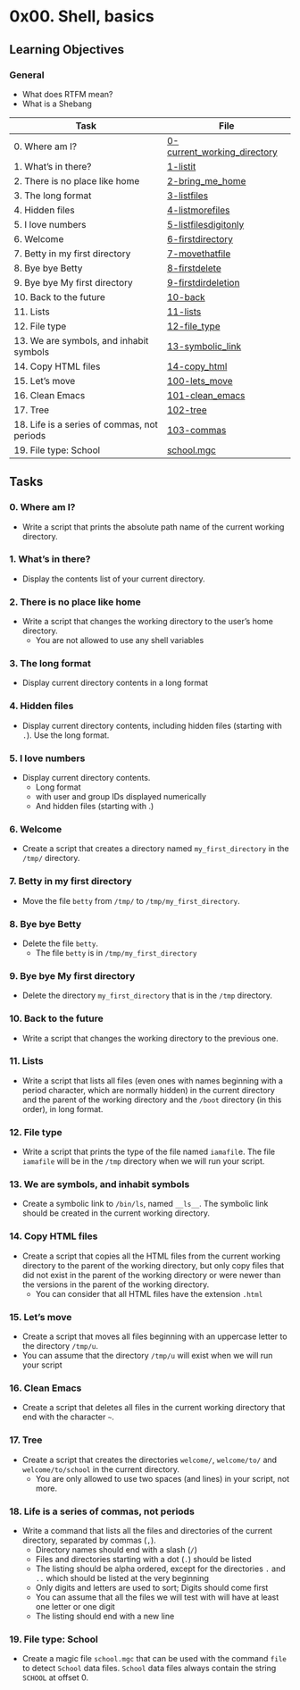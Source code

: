 # 0x00. Shell, basics

## Learning Objectives

### General

- What does RTFM mean?
- What is a Shebang

| Task                                        | File                                                         |
| ------------------------------------------- | ------------------------------------------------------------ |
| 0. Where am I?                              | [0-current_working_directory](./0-current_working_directory) |
| 1. What’s in there?                         | [1-listit](./1-listit)                                       |
| 2. There is no place like home              | [2-bring_me_home](./2-bring_me_home)                         |
| 3. The long format                          | [3-listfiles](./3-listfiles)                                 |
| 4. Hidden files                             | [4-listmorefiles](./4-listmorefiles)                         |
| 5. I love numbers                           | [5-listfilesdigitonly](./5-listfilesdigitonly)               |
| 6. Welcome                                  | [6-firstdirectory](./6-firstdirectory)                       |
| 7. Betty in my first directory              | [7-movethatfile](./7-movethatfile)                           |
| 8. Bye bye Betty                            | [8-firstdelete](./8-firstdelete)                             |
| 9. Bye bye My first directory               | [9-firstdirdeletion](./9-firstdirdeletion)                   |
| 10. Back to the future                      | [10-back](./10-back)                                         |
| 11. Lists                                   | [11-lists](./11-lists)                                       |
| 12. File type                               | [12-file_type](./12-file_type)                               |
| 13. We are symbols, and inhabit symbols     | [13-symbolic_link](./13-symbolic_link)                       |
| 14. Copy HTML files                         | [14-copy_html](./14-copy_html)                               |
| 15. Let’s move                              | [100-lets_move](./100-lets_move)                             |
| 16. Clean Emacs                             | [101-clean_emacs](./101-clean_emacs)                         |
| 17. Tree                                    | [102-tree](./102-tree)                                       |
| 18. Life is a series of commas, not periods | [103-commas](./103-commas)                                   |
| 19. File type: School                       | [school.mgc](./school.mgc)                                   |

## Tasks

### 0. Where am I?

- Write a script that prints the absolute path name of the current working directory.

### 1. What’s in there?

- Display the contents list of your current directory.

### 2. There is no place like home

- Write a script that changes the working directory to the user’s home directory.
  - You are not allowed to use any shell variables

### 3. The long format

- Display current directory contents in a long format

### 4. Hidden files

- Display current directory contents, including hidden files (starting with `.`). Use the long format.

### 5. I love numbers

- Display current directory contents.
  - Long format
  - with user and group IDs displayed numerically
  - And hidden files (starting with .)

### 6. Welcome

- Create a script that creates a directory named `my_first_directory` in the `/tmp/` directory.

### 7. Betty in my first directory

- Move the file `betty` from `/tmp/` to `/tmp/my_first_directory`.

### 8. Bye bye Betty

- Delete the file `betty`.
  - The file `betty` is in `/tmp/my_first_directory`

### 9. Bye bye My first directory

- Delete the directory `my_first_directory` that is in the `/tmp` directory.

### 10. Back to the future

- Write a script that changes the working directory to the previous one.

### 11. Lists

- Write a script that lists all files (even ones with names beginning with a period character, which are normally hidden) in the current directory and the parent of the working directory and the `/boot` directory (in this order), in long format.

### 12. File type

- Write a script that prints the type of the file named `iamafil`e. The file `iamafile` will be in the `/tmp` directory when we will run your script.

### 13. We are symbols, and inhabit symbols

- Create a symbolic link to `/bin/ls`, named `__ls__`. The symbolic link should be created in the current working directory.

### 14. Copy HTML files

- Create a script that copies all the HTML files from the current working directory to the parent of the working directory, but only copy files that did not exist in the parent of the working directory or were newer than the versions in the parent of the working directory.
  - You can consider that all HTML files have the extension `.html`

### 15. Let’s move

- Create a script that moves all files beginning with an uppercase letter to the directory `/tmp/u`.
- You can assume that the directory `/tmp/u` will exist when we will run your script

### 16. Clean Emacs

- Create a script that deletes all files in the current working directory that end with the character `~`.

### 17. Tree

- Create a script that creates the directories `welcome/`, `welcome/to/` and `welcome/to/school` in the current directory.
  - You are only allowed to use two spaces (and lines) in your script, not more.

### 18. Life is a series of commas, not periods

- Write a command that lists all the files and directories of the current directory, separated by commas (`,`).
  - Directory names should end with a slash (`/`)
  - Files and directories starting with a dot (`.`) should be listed
  - The listing should be alpha ordered, except for the directories `.` and `..` which should be listed at the very beginning
  - Only digits and letters are used to sort; Digits should come first
  - You can assume that all the files we will test with will have at least one letter or one digit
  - The listing should end with a new line

### 19. File type: School

- Create a magic file `school.mgc` that can be used with the command `file` to detect `School` data files. `School` data files always contain the string `SCHOOL` at offset 0.
